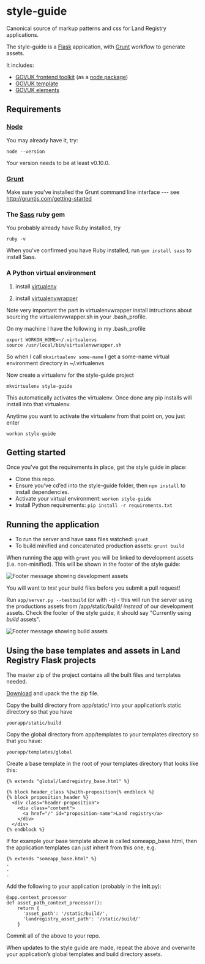 style-guide
===========

Canonical source of markup patterns and css for Land Registry applications.

The style-guide is a [Flask](http://flask.pocoo.org/) application, with [Grunt](http://gruntjs.com/) workflow to generate assets.

It includes:

* [GOVUK frontend toolkit](https://github.com/alphagov/govuk_frontend_toolkit) (as a [node package](https://www.npmjs.org/package/govuk_frontend_toolkit))
* [GOVUK template](https://github.com/alphagov/govuk_template)
* [GOVUK elements](https://github.com/alphagov/govuk_elements)


## Requirements

### [Node](http://nodejs.org/)

You may already have it, try:

```
node --version
```

Your version needs to be at least v0.10.0.

### [Grunt](http://gruntjs.com)

Make sure you've installed the Grunt command line interface --- see http://gruntjs.com/getting-started

### The [Sass](http://sass-lang.com/) ruby gem

You probably already have Ruby installed, try

```
ruby -v
```

When you've confirmed you have Ruby installed, run ```gem install sass``` to install Sass.

### A Python virtual environment

1. install [virtualenv](https://virtualenv.pypa.io/en/latest)

2. install [virtualenvwrapper](http://virtualenvwrapper.readthedocs.org/en/latest/)

Note very important the part in virtualenvwrapper install intructions about sourcing the virtualenvwrapper.sh in your .bash_profile.

On my machine I have the following in my .bash_profile

```
export WORKON_HOME=~/.virtualenvs
source /usr/local/bin/virtualenvwrapper.sh
```

So when I call ```mkvirtualenv some-name``` I get a some-name virtual environment directory in ~/.virtualenvs

Now create a virtualenv for the style-guide project

```
mkvirtualenv style-guide
```

This automatically activates the virtualenv. Once done any pip installs will install into that virtualenv.

Anytime you want to activate the virtualenv from that point on, you just enter

```
workon style-guide
```


## Getting started

Once you've got the requirements in place, get the style guide in place:

* Clone this repo.
* Ensure you’ve cd’ed into the style-guide folder, then ```npm install``` to install dependencies.
* Activate your virtual environment: ```workon style-guide```
* Install Python requirements: ```pip install -r requirements.txt```

## Running the application

* To run the server and have sass files watched: ```grunt```
* To build minified and concatenated production assets: ```grunt build```

When running the app with ```grunt``` you will be linked to development assets (i.e. non-minified). This will be shown in the footer of the style guide:

![Footer message showing development assets](https://github.com/LandRegistry/style-guide/blob/gh-pages/readme-images/using-dev-assets.png)

You will want to *test* your build files before you submit a pull request!

Run ```app/server.py --testbuild``` (or with ```-t```) - this will run the server using the productions assets from /app/static/build/ _instead_ of our development assets. Check the footer of the style guide, it should say "Currently using *build* assets".

![Footer message showing build assets](https://github.com/LandRegistry/style-guide/blob/gh-pages/readme-images/using-build-assets.png)


## Using the base templates and assets in Land Registry Flask projects

The master zip of the project contains all the built files and templates needed.

[Download](https://github.com/LandRegistry/style-guide/archive/master.zip) and upack the the zip file.

Copy the build directory from app/static/ into your application’s static directory so that you have

```
yourapp/static/build
```

Copy the global directory from app/templates to your templates directory so that you have:

```
yourapp/templates/global
```

Create a base template in the root of your templates directory that looks like this:

```
{% extends "global/landregistry_base.html" %}

{% block header_class %}with-proposition{% endblock %}
{% block proposition_header %}
  <div class="header-proposition">
    <div class="content">
      <a href="/" id="proposition-name">Land registry</a>
    </div>
  </div>
{% endblock %}
```

If for example your base template above is called someapp_base.html, then the
application templates can just inherit from this one, e.g.

```
{% extends "someapp_base.html" %}
.
.
.

```

Add the following to your application (probably in the __init__.py):

```
@app.context_processor
def asset_path_context_processor():
    return {
      'asset_path': '/static/build/',
      'landregistry_asset_path': '/static/build/'
    }

```

Commit all of the above to your repo.

When updates to the style guide are made, repeat the above and overwrite your
application’s global templates and build directory assets.
